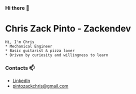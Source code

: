 ### Hi there 👋

# Chris Zack Pinto - Zackendev

```console
Hi, I'm Chris 
* Mechanical Engineer
* Basic guitarist & pizza lover
* Driven by curiosity and willingness to learn
```

### Contacts 📫

- [LinkedIn](https://www.linkedin.com/in/chriszackpinto/)
- pintozackchris@gmail.com




<!--
**zackendev/zackendev** is a ✨ _special_ ✨ repository because its `README.md` (this file) appears on your GitHub profile.

Here are some ideas to get you started:

- 🔭 I’m currently working on ...
- 🌱 I’m currently learning ...
- 👯 I’m looking to collaborate on ...
- 🤔 I’m looking for help with ...
- 💬 Ask me about ...
- 📫 How to reach me: ...
- 😄 Pronouns: ...
- ⚡ Fun fact: ...
-->
